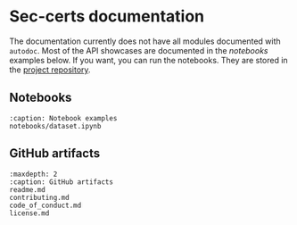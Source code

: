 # Sec-certs documentation

The documentation currently does not have all modules documented with `autodoc`. Most of the API showcases are documented in the *notebooks* examples below. If you want, you can run the notebooks. They are stored in the [project repository](https://github.com/crocs-muni/sec-certs/tree/main/notebooks).

## Notebooks

```{toctree}
:caption: Notebook examples
notebooks/dataset.ipynb
```

## GitHub artifacts

```{toctree}
:maxdepth: 2
:caption: GitHub artifacts
readme.md
contributing.md
code_of_conduct.md
license.md
```